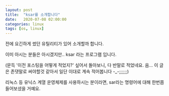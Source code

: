 ```yaml
---
layout: post
title:  "ksar를 소개합니다"
date:   2020-07-08 02:00:00
categories: linux
tags: [os, linux]
---
```


전에 요긴하게 썼던 유틸리티가 있어 소개할까 합니다.

이미 아시는 분들은 아시겠지만.. ksar 라는 프로그램 입니다.

(문득 '이전 포스팅을 어떻게 적었지?' 싶어서 돌아보니, 다 반말로 적었네요. 음... 이 글은 존댓말로 써야할것 같아서 일단 이대로 계속 적어봅니다 -_-;;;;;;)



리눅스 등 유닉스 계열 운영체제를 사용하시는 분이라면, sar라는 명령어에 대해 한번쯤 들어보셨을 거예요. 
